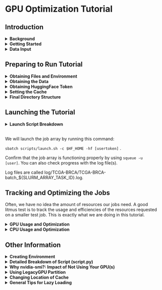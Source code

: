 # GPU Optimization Tutorial 

## **Introduction**

<details>
  <summary><b>Background</b></summary>
<br>
This tutorial is based off of Layaa’s script that splits whole slide images (.svs) into 256 x 256 tiles. Tiles are assessed and those with poor contrast and variation (aka likely background) are filtered out. Remaining tiles’ embeddings and coordinates are ran through the pretrained GigaPath model which will output slide-level embeddings. These embeddings along with the tile’s position are captured in a tsv for future processing. 
<br><br>
Layaa was running this script on 4 huge datasets, with each dataset containing ~ 1000-3000 images. Images were split into batches of five and each image was very big, with a height and width easily in the range of 15k to over 100k. 
<br><br>
This script was ran as an SBATCH job and each job was one batch of .svs images. Jobs were submitted using a job array. 
<br><br>
</details>

<details>
  <summary><b>Getting Started</b></summary>
<br>
This tutorial assumes you have conda and you have knowledge on how to pull from a Git repository. 

If you’re unsure, refer to: 

https://docs.conda.io/projects/conda/en/latest/user-guide/install/index.html

https://docs.github.com/en/get-started/using-git/getting-changes-from-a-remote-repository

</details>


<details>
  <summary><b>Data Input</b></summary>
<br>
For the purposes of this tutorial, we are using whole-slide images from breast cancer tissue samples. 

We have cropped images to a more manageable size of 15k x 15k pixels. 
We will be using 2 batches, with each batch consisting of 2 images to also demonstrate the utility of the job array. 

An example of what one image looks like is below: 

![image.png](assets/example.png)

</details>

## **Preparing to Run Tutorial**

<details>
  <summary><b>Obtaining Files and Environment</b></summary>
<br>


The steps are as follows: 

1. Pull all the files from the GPU Opt github: 

    ```
    srun --time=2:00:00 --mem=20G --partition=interactive --pty /usr/bin/bash

    cd /home/exacloud/gscratch/CEDAR/[user]
    git clone https://github.com/ohsu-cedar-comp-hub/GPUOptTutorial.git
    cd GPUOptTutorial
    ```

2. Confirm that your current working directory is the GPUOptTutorial directory. 
3. To simplify set up of the correct environment, I put the direct path to my environment in the launch script, `launch.sh` so no need to set it up yourself. 

<br>

TIP: Want to set up the environment for yourself? Move to **Creating Environment**. 
</details>


<details>
  <summary><b>Obtaining the Data</b></summary>
  <br>

Pull the data into GPUOptTutorial directory by creating a symbolic link. 

```
ln -s /home/exacloud/gscratch/CEDAR/chaoe/gpu_opt/TCGA-BRCA .
```

In the TCGA-BRCA folder, you'll have 3 folders:
- TCGA_BRCA-batch_1
- TCGA_BRCA-batch_2 
- TCGA_BRCA-batch_test

TCGA_BRCA-batch_1 and 2 contain 2 images of 15k x 15k pixels each and will be used for the main tutorial. 

TCGA_BRCA-batch_test contains 1 small image. 
This image will be used for a small test job in **Why nvidia-smi?: Impact of Not Using Your GPU(s)**. 


</details>

<details>
  <summary><b>Obtaining HuggingFace Token</b></summary>
<br>
You will need an individual user token in order to access the pretrained Gigapath models in HuggingFace. 

1. Create an account in HuggingFace if you don't already have one. (https://huggingface.co)
2. Get access to the Gigapath models by accepting the conditions here: https://huggingface.co/prov-gigapath/prov-gigapath. 
3. Go to Settings and Access Tokens to create a new user token. 

    **Make sure that you enable read access to contents of all public gated repos you can access.**

4. Keep your generated user token elsewhere so you can use it in this tutorial. 

</details>


<details>
  <summary><b>Setting the Cache</b></summary>
<br>
With HuggingFace, you can specify the cache directory where you want your models to be stored. 
By default, it is on your head node which is NOT ideal as it results in slower loading time and also takes up more space in your head node which can lead to disk quota exceeded issues! 

As a result, we will do the following: 
1. Create a new cache directory in your GPUOptTutorial directory (in gscratch). 
2. Set the full path of cache directory as the HF_HOME variable in your bashrc file. 

    ```
    cache=/home/exacloud/gscratch/CEDAR/[user]/GPUOptTutorial/[cache dir]
    mkdir -p "$cache"

    nano ~/.bashrc
        export HF_HOME=/home/exacloud/gscratch/CEDAR/[user]/GPUOptTutorial/[cache dir]

    source ~/.bashrc
    ```

TIP: Want to see more information regarding why I put HF cache in gscratch? Move to **Changing Location of Cache**


</details>

<details>
  <summary><b>Final Directory Structure </b></summary>
  <br>
Now, this is what your directory structure should look like when you run: 

```
cd GPUOptTutorial
tree
```

```
.
├── README.md
├── TCGA-BRCA -> /home/exacloud/gscratch/CEDAR/chaoe/gpu_opt/TCGA-BRCA
├── assets
│   ├── example.png
│   ├── image1.png
│   ├── image10.png
│   ├── image11.png
│   ├── image12.png
│   ├── image13.png
│   ├── image14.png
│   ├── image15.png
│   ├── image16.png
│   ├── image2.png
│   ├── image3.png
│   ├── image4.png
│   ├── image5.png
│   ├── image6.png
│   ├── image7.png
│   ├── image8.png
│   └── image9.png
├── cache
└── scripts
    ├── fix_mini_error.sh
    ├── launch.sh
    ├── mini_error.sh
    ├── mini_script_error.py
    └── script.py


```
</details>


## **Launching the Tutorial**

<details>
  <summary><b>Launch Script Breakdown</b></summary>
<br>

Our launch script is titled `launch.sh`. We will use these already present sbatch parameters: 

```bash
#!/bin/bash
#SBATCH --partition gpu
#SBATCH --account CEDAR
#SBATCH --gres=gpu:a40:1    
#SBATCH --array=1-2%2
#SBATCH --cpus-per-task 1
#SBATCH --mem 20G
#SBATCH --time 1:00:00
#SBATCH --job-name gpu_opt_tut
```

Let's break these parameters down line by line: 
1. --partition gpu -> We are running on the gpu partition. 
2. --account CEDAR -> We are using the CEDAR account. 
3. --gres=gpu:a40:1 -> We are requesting 1 A40 GPU. It is good practice to specify which GPU we want as some partitions have mixed types of GPU. 
4. --array=1-2%2 -> We are setting up a job array. Syntax goes as follows: [range of jobs]%[# of jobs ran in parallel]. In this case, we want 2 total jobs so 1-2 and we want both to run in parallel. 
5. --cpus-per-task 1 -> This is a simple task and we are also utilizing a GPU so 1 CPU should be enough. 
6. --mem 20G -> This is an arbitrary memory setting of 20 GB. 
7. --time 1:00:00 -> This is also an arbitrary timelimit setting of 1 hour. 
8. --job-name gpu_opt_tut -> We are setting a job name that is relevant and easy to remember if needed later. 


Inside the launch script, it calls the following: 

```bash 

eval "$(conda shell.bash hook)"
conda init
conda activate /home/exacloud/gscratch/CEDAR/chaoe/miniconda3/envs/gigapath

CACHE=""
while [[ $# -gt 0 ]]; do
    case $1 in
        -c)
            CACHE="$2"
            shift 2
            ;;
        -hf)
            HF_TOKEN="$2"
            shift 2
            ;;
        *)
            echo "Incorrect option: $1"
            exit 1
            ;;
    esac
done

if [[ -z "$HF_TOKEN" ]]; then
    echo "Error: HuggingFace token (-hf) is required."
    exit 1
fi


python scripts/script.py -id TCGA-BRCA/TCGA-BRCA-batch_${SLURM_ARRAY_TASK_ID} -hf $HF_TOKEN -lf log/TCGA-BRCA/TCGA-BRCA-batch_${SLURM_ARRAY_TASK_ID} -o results/ -c $CACHE


```

To quickly break this down: 
1. We are initializing conda for use in the current Bash shell session.
2. We are activating my conda environment using a direct path to my environment. 
3. The user-specific hugging face token (-hf) and the cache directory (-c) arguments are expected to be given during launch of script to be used in script.py. 
4. We are running the script (script.py) with its required arguments:  

    The image directory (-id) is TCGA-BRCA/TCGA-BRCA-batch_${SLURM_ARRAY_TASK_ID}. We are using a job array, so there are two image directories we are running in parallel. 
    
    The hugging face token (-hf) is user-specific and provided during launch of script. It was previously generated in an earlier section. 

    The path for the log files (-lf) is log/TCGA-BRCA/TCGA-BRCA-batch_${SLURM_ARRAY_TASK_ID}.log. 

    The output directory will be results/ . 

    The cache argument will be filled in if it is provided during launch of script. We had previously created a variable $HF_HOME that is our new cache directory. 

TIP: Want a more detailed breakdown of what’s happening in script.py? Move to **Detailed Breakdown of Script (script.py)**. 

</details>
<br>

We will launch the job array by running this command: 

`sbatch scripts/launch.sh -c $HF_HOME -hf [usertoken]` . 

Confirm that the job array is functioning properly by using `squeue -u [user]`. 
You can also check progress with the log file(s). 

Log files are called log/TCGA-BRCA/TCGA-BRCA-batch_${SLURM_ARRAY_TASK_ID}.log. 


## **Tracking and Optimizing the Jobs**

Often, we have no idea the amount of resources our jobs need. A good litmus test is to track the usage and efficiencies of the resources requested on a smaller test job. This is exactly what we are doing in this tutorial. 

<details>
  <summary><b>GPU Usage and Optimization </b></summary>
<br>
While your job is running, follow these steps to view your GPU usage. 

1. SSH into the compute node(s) your job is running on. Find what compute node(s) by looking at `squeue -u`. 

    ```
    ssh cnode-00-00 
    ```

2. Run nvidia-smi. I like to use watch to get real time updates as the job runs. 
    ```
    watch nvidia-smi
    ```

Refer to **Why nvidia-smi?: Impact of Not Using Your GPU(s)** to learn more and to see a test example of what happens when you don't use the GPU(s) you request. 


For example, this is what I saw when I did this a few minutes into my jobs: 

![image.png](assets/image2.png)

From a quick glance, we can confirm that we are using our GPU! We can tell that we are using CUDA, and that we are using the a40 GPU. 

Looking at GPU utilization, we can see the percentage of time the streaming multiprocessors (SMs) were running over a sampled time period. In this moment, 79% were used. 

Because the GPU utilization varies over a sampled time period and will change depending on what’s occurring in the job, this number should be taken with a grain of salt. The main focus is whether the GPU(s) is actually being used at all and if the GPU utilization is very low. 

If your GPU utilization is very low, that means that your GPU is not being fully utilized or is idle. 

There could be many causes behind this, but a common one is that the GPU is being bottlenecked by slow data loading. The utilization can also be bottlenecked by inefficient code, overloaded CPU(s) and/or memory limits. 

One solution that people default to is to increase the batch size to potentially improve your GPU optimization. I would approach that solution with caution however as that also increases the amount of data you will be loading in, so CPU optimization is also really important. 

TIP: Check if you have slow data loading by using the time module to track it! 

</details>

<details>
  <summary><b>CPU Usage and Optimization</b></summary>
<br>
As mentioned above, GPU efficiency is also heavily dependent on CPU efficiency and optimizing your CPUs are a lot easier! 
<br><br>
You can track the usage and efficiency of your CPU(s) from a past job using a handy SLURM job assessment tool that can be obtained here: https://github.com/ohsu-cedar-comp-hub/SlurmStats. 

This tool also displays time and memory efficiencies. 

```
cd /home/exacloud/gscratch/CEDAR/[user]
git clone https://github.com/ohsu-cedar-comp-hub/SlurmStats.git
cd SlurmStats/SlurmTools
./JobAssess.sh -u [user] -s [today in YYYY-MM-DD]

```

This tool generates a report that allows you to check your CPU, memory and time efficiency. In the case of this tutorial, I got these stats back: 

![image.png](assets/image3.png)

So from the above, the requested 1 CPU was appropriate. The 20 GB memory requested was also appropriate. The only thing that could use a big change is the requested time limit since these jobs only took around 5 minutes. 

TIP: A good rule of thumb is to aim for > 50% efficiency! 

</details>

## **Other Information**

<details>
  <summary><b>Creating Environment</b></summary>
<br>
First, ensure you are starting this from an environment with python <= 3.12.2. 

Next, you will follow the install instructions from the gigapath github README. (https://github.com/prov-gigapath/prov-gigapath )

**NOTE**: You should NOT install gigapath on a GPU node as stated in their README. Instead, perform the installation instructions on an interactive node.

Then run this block of code below, making sure to install everything in the same gigapath environment.
You should be all set at this point! 


**BUT** if you run into a torch pip subprocess error such as this one:

```
Pip subprocess error:
error: subprocess-exited-with-error

× python [setup.py](http://setup.py/) egg_info did not run successfully.
│ exit code: 1
╰─> [8 lines of output]
Traceback (most recent call last):
File "<string>", line 2, in <module>
File "<pip-setuptools-caller>", line 35, in <module>
File "/tmp/pip-install-uns2lrhc/flash-attn_f3eee864c5924a33840bca034ff69402/setup.py", line 19, in <module>
import torch
File "/home/exacloud/gscratch/CEDAR/chaoe/miniconda3/envs/gigapath_testing_06_23/lib/python3.9/site-packages/torch/**init**.py", line 229, in <module>
from torch._C import *  # noqa: F403
ImportError: /home/exacloud/gscratch/CEDAR/chaoe/miniconda3/envs/gigapath_testing_06_23/lib/python3.9/site-packages/torch/lib/libtorch_cpu.so: undefined symbol: iJIT_NotifyEvent
[end of output]

note: This error originates from a subprocess, and is likely not a problem with pip.
error: metadata-generation-failed

× Encountered error while generating package metadata.
╰─> See above for output.

note: This is an issue with the package mentioned above, not pip.
hint: See above for details.

failed

CondaEnvException: Pip failed

```

You will need to uninstall and reinstall fresh torch modules and add in the packages that were missed.  


```
pip uninstall torch torchvision torchaudio
pip3 install torch torchvision torchaudio --index-url https://download.pytorch.org/whl/cu118

conda install anaconda::pandas
conda install conda-forge::timm
conda install anaconda::tifffile
pip install tiler

```

</details>

<details>
  <summary><b>Detailed Breakdown of Script (script.py)</b></summary>
<br>

**INPUT:** Path to Directory of Whole Slide Images (.svs), Hugging Face Token, Path to Log File, Path to Results Directory, Path to Cache Directory

    For each image in the image directory: 

        1. New ImageCropTileFilter object is created. 

        - Image is read in using Tifffile library.
        - Time taken to read image is printed to log file.
        - Obtain information of the cancer type, image file name, sub id etc from the image file name.

        2. Load the gigapath model using the hugging face token and the cache directory. 

        - Time taken to load model is printed to log file.
        - Explicitly set torch device to cuda.
        - Create an array of transformations to be applied later
            - resize image so shorter side is 256 pixels
            - crops a 224 x 224 square from image’s center
            - converts image into PyTorch tensor
            - normalizes RGB using predetermined mean and standard deviation

        3. Crop the image to ensure its dimensions are divisible by 256. 

        4. Tile the image into 256 x 256 tiles. 

        5. For each tile: 

            Record the tile’s position coordinates in the image. 

            Record the number of unique pixel values in the tile and their occurrences as array. 

            Calculate the 5th percentile and 50th percentile of pixel values. 

            Filter the tile based on if it’s likely to be background or if it has the tissue: 

            If likely tissue aka has lots of contrast, tile must pass these conditions: 

            - smallest unique pixel value < 135 (some dark pixels)
            - largest unique pixel value ≥ 255 (some bright pixels)
            - 5th percentile is < 162 and 50th percentile < 225 (not too bright/washed out)

            Tile marked as tissue is converted into PIL Image object. 

            Array of transformations is applied and tile becomes an RGB image. 

            Tile is ran through gigapath model. 

            The output (slide-level embeddings) and metadata of tile is saved to a dataframe in the results directory. 

            If likely background, tile is ignored and not saved. 

**OUTPUT:** Log File, Dataframe of Processed (Likely Tissue) Tiles 


</details>

<details>
  <summary><b>Why nvidia-smi?: Impact of Not Using Your GPU(s)</b></summary>
<br>
When running a job that requires a GPU, it is imperative to confirm that you are actually using your GPU(s)! 

Let's run a small test job where we won't use the GPU and see what happens! 

I've selected a very small test image with size of 2.5k x 2.5k as input so that this job can be ran in one sitting even without GPU. 

This image is in TCGA_BRCA-batch_test. 


![image.png](assets/image16.png)


Run the below: 

```
sbatch scripts/mini_error.sh -c $HF_HOME -hf [usertoken]

```
The launch script and the py script it calls ,`mini_script_error.py`, are identical to `launch.sh` and `script.py` except for one key line where the pytorch tensor is NOT explicitly switched to cuda. 
Now, do the following: 
1. Use `squeue -u [user]` to confirm that the job ran and to find the compute node its on. 
2. Do `ssh cnode-x-x` and then `watch nvidia-smi` to track GPU usage and see if GPU is being utilized.

I've included what I saw below! As you can see, no running processes were found and there was consistently 0% GPU utilization because the GPU was not being used. 

![image.png](assets/image4.png)

The job was still able to complete, it just took a lot longer than it would have! 

Let's compare by running this same image on the correct py script. 
Do this by running: 
```
sbatch scripts/fix_mini_error.sh -c $HF_HOME -hf [usertoken]
```

Use the Slurm Stats Tool previously mentioned to compare the time elapsed! 

```
cd /home/exacloud/gscratch/CEDAR/[user]/SlurmStats/SlurmTools
./JobAssess.sh -u [user] -s [today in YYYY-MM-DD]
```

The job took around 4 1/2 minutes, while with GPU, it would have taken only 27 seconds! 

![image.png](assets/image5.png)

Since the job was so small and was still able to finish with only CPU, it may not have raised any suspicion that it wasn’t using GPU. But, it would have been a lot faster if it had! This is why it’s important to ensure that the resources we request are actually being used! 

If this small image was expanded back to its original whole slide image size, we can quickly see just how drastic the difference between using only the CPU and using both the CPU and GPU is! The difference is even more drastic if we imagine that we have a full dataset of this image to process! 

The full dataset consists of 622 batches of 5 images. These numbers were chosen to directly match the number of BRCA images Layaa had. 

![image.png](assets/image6.png)

This visual is under two assumptions: 

1. As the small image is expanded back, the computation time it takes increases proportionally to the new image size. 
2. All images in each batch and in the entire BRCA dataset are the same. 

While these assumptions result in a likely exaggerated CT (computation time), this visual still gives a good look at how drastic a 10x difference can be when you apply it to your real workflow. 

This difference was only 10x for this analysis but could  be a lot more depending on how busy the cluster is, what your analysis is and how big the data is!

It is highly recommended to use a small test job to start off with to test that the script runs and that the resources requested are being used!

</details>

<details>
  <summary><b>Using LegacyGPU Partition</b></summary>
<br>
Because this tutorial is not computationally intensive, I wanted to test the effect of using a less powerful gpu via the legacygpu partition. 

Below, is an output I see when I run `watch nvidia-smi`  . 

![image.png](assets/image7.png)

Remember that the GPU utilization is variable and dependent on where the job is at the moment, so the utilization needs to be taken with a grain of salt. 

From looking at the SLURM job assessment tool and using the time module to log the time for loading the data, and loading the model, we can see that the legacygpu partition does take ~2x longer. 

![image.png](assets/image8.png)

This is likely because legacygpu has older GPUs and older CPUs. We can compare the CPU versions below: 

![image.png](assets/image9.png)

![image.png](assets/image10.png)

Refer to the below table to learn more about the different gpu partitions and their specs. 

![image.png](assets/image11.png)

Because it does take a job longer to run on the legacygpu partition, I’d recommend using it for jobs that aren’t urgent and if the wait is too long for the gpu partition. 

Alternatively, it could be useful to start off running your job on the legacyGPU partition first, and then, if you get a CUDA out of memory error, you could move up to the a40 GPUs in the gpu partition. 

TIP: To check how busy these partitions are, use sinfo!

</details>

<details name="change-cache">
  <summary><b>Changing Location of Cache</b></summary>

<br>
The huggingface cache by default is present in your head node at /home/users/[yourname]/.cache/huggingface/hub. 

You can change where you want the cache to be when you first load in the model and I propose putting the cache in your gscratch. 

There are 2 main reasons: faster loading speed from gscratch and to prevent the cache from filling up your disk quota. 

I tested whether it truly provides faster loading speed by using the time module to track the loading difference. 

First from loading with the default, we can see that loading the model for the first time takes 53 seconds and then the second time it takes around 14 seconds. 

![image.png](assets/image12.png)

Loading with the cache directory in gscratch makes it a lot easier to access so now loading the model takes less than 20 seconds. 

![image.png](assets/image13.png)

We see a similar advantage with the legacygpu partition, although the advantage is less pronounced. 

Again, loading from the default takes almost a minute and a half the first time. In contrast, loading with the cache in gscratch takes a little more than a minute the first time. 

![image.png](assets/image14.png)

![image.png](assets/image15.png)

NOTE: Take the time saved here with a grain of salt. How much faster it is to load on gscratch is heavily dependent on how busy the head node is at a given time. The busier the head node is, the longer it takes to load, and so loading on gscratch can be a lot faster in comparison. 

Nonetheless, gscratch is a space dedicated for fast loading and access of data, so it’s good practice to put your HF cache here. 

</details>


<details>
  <summary><b>General Tips for Lazy Loading</b></summary>
<br>
Depending on the project and the data used, you can speed up the data loading. 

For images, if you already know the coordinates of the portions you need, you can load in just the portions of the images you need rather than the entire image. To find the coordinates, you can use software like ImageJ to load the image first. 

For example, if you have the polygon coordinates of the gland of interest, you can create a bounding box and that will be the portion of the image you load in. 

In general, it is best for images to be saved as .ome.tiff as this format saves the image as multiple blocks and is therefore easier to lazy load. 

Other good file formats are .h5 and .anndata.


</details>